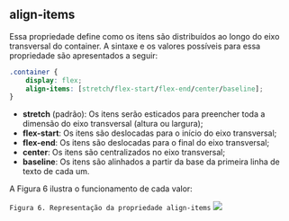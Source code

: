 ## align-items

Essa propriedade define como os itens são distribuídos ao longo do eixo transversal do container. A sintaxe e os valores possíveis para essa propriedade são apresentados a seguir:

```css
.container {
	display: flex;
	align-items: [stretch/flex-start/flex-end/center/baseline];
}
```

-   **stretch** (padrão): Os itens serão esticados para preencher toda a dimensão do eixo transversal (altura ou largura);
-   **flex-start**: Os itens são deslocadas para o início do eixo transversal;
-   **flex-end**: Os itens são deslocadas para o final do eixo transversal;
-   **center**: Os itens são centralizados no eixo transversal;
-   **baseline**: Os itens são alinhados a partir da base da primeira linha de texto de cada um.

A Figura 6 ilustra o funcionamento de cada valor:

`Figura 6. Representação da propriedade align-items`
![](https://arquivo.devmedia.com.br/artigos/Fernando_gaspar/flex/align-items.png)
